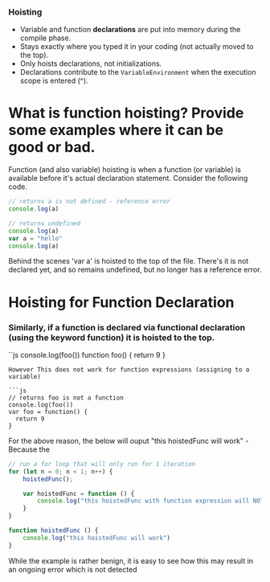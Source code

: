 ### Hoisting
  * Variable and function **declarations** are put into memory during the compile phase.
  * Stays exactly where you typed it in your coding (not actually moved to the top).
  * Only hoists declarations, not initializations.
  * Declarations contribute to the `VariableEnvironment` when the execution scope is entered (^).

# What is function hoisting? Provide some examples where it can be good or bad.
Function (and also variable) hoisting is when a function (or variable) is available before it's actual declaration statement.
Consider the following code.
```javascript
// returns a is not defined - reference error
console.log(a)
```
```javascript
// returns undefined
console.log(a)
var a = "hello"
console.log(a)
````
Behind the scenes 'var a' is hoisted to the top of the file. There's it is not declared yet, and so remains undefined, but no longer has a reference error.


# Hoisting for Function Declaration

### Similarly, if a function is declared via functional declaration (using the keyword function) it is hoisted to the top.

``js
console.log(foo())
function foo() {
    return 9
}
```
However This does not work for function expressions (assigning to a variable)

```js
// returns foo is not a function
console.log(foo())
var foo = function() {
  return 9
}
```
For the above reason, the below will ouput "this hoistedFunc will work" - Because the

```js
// run a for loop that will only run for 1 iteration
for (let n = 0; n < 1; n++) {
    hoistedFunc();

    var hoistedFunc = function () {
        console.log("this hoistedFunc with function expression will NOT work")
    }
}

function hoistedFunc () {
    console.log("this hoistedFunc will work")
}
```
While the example is rather benign, it is easy to see how this may result in an ongoing error which is not detected